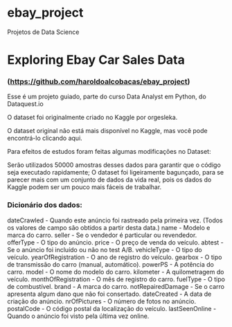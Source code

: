 # ebay_project
Projetos de Data Science

# Exploring Ebay Car Sales Data
### (https://github.com/haroldoalcobacas/ebay_project)
Esse é um projeto guiado, parte do curso Data Analyst em Python, do Dataquest.io

O dataset foi originalmente criado no Kaggle por orgesleka.

O dataset original não está mais disponível no Kaggle, mas você pode encontrá-lo clicando aqui.

Para efeitos de estudos foram feitas algumas modificações no Dataset:

Serão utilizados 50000 amostras desses dados para garantir que o código seja executado rapidamente;
O dataset foi ligeiramente bagunçado, para se parecer mais com um conjunto de dados da vida real, pois os dados do Kaggle podem ser um pouco mais fáceis de trabalhar.

### Dicionário dos dados:
dateCrawled - Quando este anúncio foi rastreado pela primeira vez. (Todos os valores de campo são obtidos a partir desta data.)
name - Modelo e marca do carro.
seller - Se o vendedor é particular ou revendedor.
offerType - O tipo do anúncio.
price - O preço de venda do veículo.
abtest - Se o anúncio foi incluído ou não no test A/B.
vehicleType - O tipo do veículo.
yearOfRegistration - O ano de registro do veículo.
gearbox - O tipo de transmissão do carro (manual, automático).
powerPS - A potência do carro.
model - O nome do modelo do carro.
kilometer - A quilometragem do veículo.
monthOfRegistration - O mês de registro do carro.
fuelType - O tipo de combustível.
brand - A marca do carro.
notRepairedDamage - Se o carro apresenta algum dano que não foi consertado.
dateCreated - A data de criação do anúncio.
nrOfPictures - O número de fotos no anúncio.
postalCode - O código postal da localização do veículo.
lastSeenOnline - Quando o anúncio foi visto pela última vez online.

